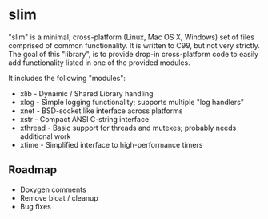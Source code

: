 slim
====

"slim" is a minimal, cross-platform (Linux, Mac OS X, Windows) set of files comprised of common functionality. It is written to C99, but not very strictly. The goal of this "library", is to provide drop-in cross-platform code to easily add functionality listed in one of the provided modules.

It includes the following "modules":

- xlib - Dynamic / Shared Library handling
- xlog - Simple logging functionality; supports multiple "log handlers"
- xnet - BSD-socket like interface across platforms
- xstr - Compact ANSI C-string interface
- xthread - Basic support for threads and mutexes; probably needs additional work
- xtime - Simplified interface to high-performance timers



## Roadmap
- Doxygen comments
- Remove bloat / cleanup
- Bug fixes
